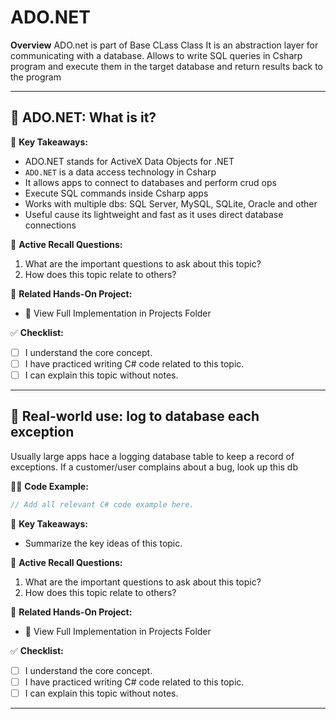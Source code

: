 # ADO.NET

**Overview**
ADO.net is part of Base CLass Class
It is an abstraction layer for communicating with a database.
Allows to write SQL queries in Csharp program
and execute them in the target database 
and return results back to the program

---
## 🔹 ADO.NET: What is it?

📌 **Key Takeaways:**
- ADO.NET stands for ActiveX Data Objects for .NET
- `ADO.NET` is a data access technology in Csharp
- It allows apps to connect to databases and perform crud ops
- Execute SQL commands inside Csharp apps
- Works with multiple dbs: SQL Server, MySQL, SQLite, Oracle and other
- Useful cause its lightweight and fast as it uses direct database connections

🔄 **Active Recall Questions:**
1. What are the important questions to ask about this topic?
2. How does this topic relate to others?

🔗 **Related Hands-On Project:**
- 📂  View Full Implementation in Projects Folder

✅ **Checklist:**
- [ ] I understand the core concept.
- [ ] I have practiced writing C# code related to this topic.
- [ ] I can explain this topic without notes.

---
## 🔹 Real-world use: log to database each exception
Usually large apps hace a logging database table 
to keep a record of exceptions.
If a customer/user complains about a bug, look up this db

👨‍💻 **Code Example:**
```csharp
// Add all relevant C# code example here.
```

📌 **Key Takeaways:**
- Summarize the key ideas of this topic.

🔄 **Active Recall Questions:**
1. What are the important questions to ask about this topic?
2. How does this topic relate to others?

🔗 **Related Hands-On Project:**
- 📂  View Full Implementation in Projects Folder

✅ **Checklist:**
- [ ] I understand the core concept.
- [ ] I have practiced writing C# code related to this topic.
- [ ] I can explain this topic without notes.

---